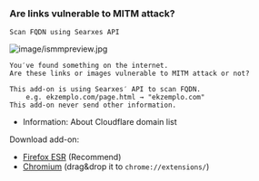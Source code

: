 ### Are links vulnerable to MITM attack?

`Scan FQDN using Searxes API`

![image/ismmpreview.jpg]()


```
You′ve found something on the internet.
Are these links or images vulnerable to MITM attack or not?
 
This add-on is using Searxes′ API to scan FQDN.
	e.g. ekzemplo.com/page.html → "ekzemplo.com"
This add-on never send other information.
```
 
- Information: About Cloudflare domain list


Download add-on:
- [Firefox ESR](https://api.searxes.eu.org/_/addon.php?dl=dl&for=ismitmlink)   (Recommend)
- [Chromium](https://api.searxes.eu.org/_/addon.php?dl=cr&for=ismitmlink)   (drag&drop it to `chrome://extensions/`)